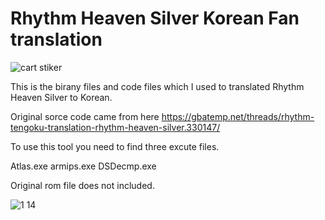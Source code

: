 # Rhythm Heaven Silver Korean Fan translation

![cart stiker](https://user-images.githubusercontent.com/24960466/39414955-7cd98d72-4c78-11e8-9182-88210d97a7ec.png)

This is the birany files and code files which I used to translated Rhythm Heaven Silver to Korean.

Original sorce code came from here https://gbatemp.net/threads/rhythm-tengoku-translation-rhythm-heaven-silver.330147/

To use this tool you need to find three excute files.

Atlas.exe
armips.exe
DSDecmp.exe

Original rom file does not included.

![1](https://user-images.githubusercontent.com/24960466/39407371-02189128-4c00-11e8-96cf-8e86ae50c6d4.png)
14
​
